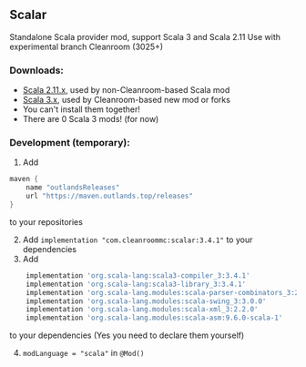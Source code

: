 ## Scalar

Standalone Scala provider mod, support Scala 3 and Scala 2.11
Use with experimental branch Cleanroom (3025+) 

### Downloads:

- [Scala 2.11.x](https://github.com/CleanroomMC/Scalar/releases/tag/2.11.12), used by non-Cleanroom-based Scala mod
- [Scala 3.x](https://github.com/CleanroomMC/Scalar/releases/tag/3.4.1), used by Cleanroom-based new mod or forks
- You can't install them together!
- There are 0 Scala 3 mods! (for now)

### Development (temporary):

1. Add 
```groovy
maven {
    name "outlandsReleases"
    url "https://maven.outlands.top/releases"
}
```
to your repositories

2. Add `implementation "com.cleanroommc:scalar:3.4.1"` to your dependencies
3. Add
```groovy
    implementation 'org.scala-lang:scala3-compiler_3:3.4.1'
    implementation 'org.scala-lang:scala3-library_3:3.4.1'
    implementation 'org.scala-lang.modules:scala-parser-combinators_3:2.3.0'
    implementation 'org.scala-lang.modules:scala-swing_3:3.0.0'
    implementation 'org.scala-lang.modules:scala-xml_3:2.2.0'
    implementation 'org.scala-lang.modules:scala-asm:9.6.0-scala-1'
```
to your dependencies (Yes you need to declare them yourself)

4. `modLanguage = "scala"` in `@Mod()`